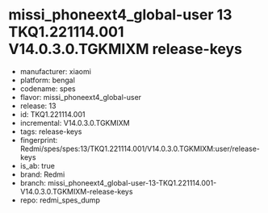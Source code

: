 # missi_phoneext4_global-user 13 TKQ1.221114.001 V14.0.3.0.TGKMIXM release-keys
- manufacturer: xiaomi
- platform: bengal
- codename: spes
- flavor: missi_phoneext4_global-user
- release: 13
- id: TKQ1.221114.001
- incremental: V14.0.3.0.TGKMIXM
- tags: release-keys
- fingerprint: Redmi/spes/spes:13/TKQ1.221114.001/V14.0.3.0.TGKMIXM:user/release-keys
- is_ab: true
- brand: Redmi
- branch: missi_phoneext4_global-user-13-TKQ1.221114.001-V14.0.3.0.TGKMIXM-release-keys
- repo: redmi_spes_dump
